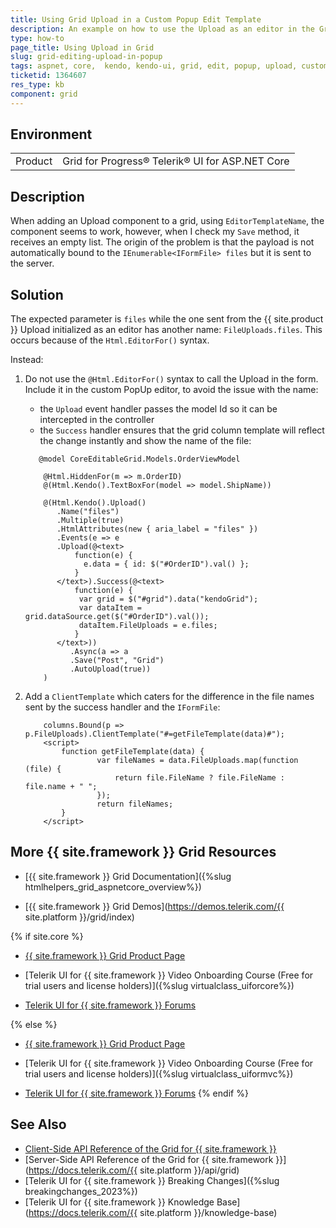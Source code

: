 ```yaml
---
title: Using Grid Upload in a Custom Popup Edit Template
description: An example on how to use the Upload as an editor in the Grid for ASP.NET Core.
type: how-to
page_title: Using Upload in Grid
slug: grid-editing-upload-in-popup
tags: aspnet, core,  kendo, kendo-ui, grid, edit, popup, upload, custom, files
ticketid: 1364607
res_type: kb
component: grid
---
```


## Environment

<table>
 <tr>
  <td>Product</td>
  <td>Grid for Progress® Telerik® UI for ASP.NET Core</td>
 </tr>
</table>

## Description

When adding an Upload component to a grid, using `EditorTemplateName`, the component seems to work, however, when I check my `Save` method, it receives an empty list. The origin of the problem is that the payload is not automatically bound to the `IEnumerable<IFormFile> files` but it is sent to the server.

## Solution

The expected parameter is `files` while the one sent from the {{ site.product }} Upload initialized as an editor has another name: `FileUploads.files`. This occurs because of the `Html.EditorFor()` syntax. 

Instead:

1. Do not use the `@Html.EditorFor()` syntax to call the Upload in the form. Include it in the custom PopUp editor, to avoid the issue with the name:
    - the `Upload` event handler passes the model Id so it can be intercepted in the controller
    - the `Success` handler ensures that the grid column template will reflect the change instantly and show the name of the file:

    ```
       @model CoreEditableGrid.Models.OrderViewModel
 
        @Html.HiddenFor(m => m.OrderID)
        @(Html.Kendo().TextBoxFor(model => model.ShipName))

        @(Html.Kendo().Upload()
           .Name("files")
           .Multiple(true)
           .HtmlAttributes(new { aria_label = "files" })
           .Events(e => e
           .Upload(@<text>
               function(e) {
                 e.data = { id: $("#OrderID").val() };
               }
           </text>).Success(@<text>
               function(e) {
                var grid = $("#grid").data("kendoGrid");
                var dataItem = grid.dataSource.get($("#OrderID").val());
                dataItem.FileUploads = e.files;
               }
           </text>))
              .Async(a => a
              .Save("Post", "Grid")
              .AutoUpload(true))
        )
    ```

1. Add a `ClientTemplate` which caters for the difference in the file names sent by the success handler and the `IFormFile`:

    ```
        columns.Bound(p => p.FileUploads).ClientTemplate("#=getFileTemplate(data)#");
        <script>
            function getFileTemplate(data) {
                    var fileNames = data.FileUploads.map(function (file) {
                        return file.FileName ? file.FileName : file.name + " ";
                    });
                    return fileNames;
            }
        </script>
    ```

## More {{ site.framework }} Grid Resources

* [{{ site.framework }} Grid Documentation]({%slug htmlhelpers_grid_aspnetcore_overview%})

* [{{ site.framework }} Grid Demos](https://demos.telerik.com/{{ site.platform }}/grid/index)

{% if site.core %}
* [{{ site.framework }} Grid Product Page](https://www.telerik.com/aspnet-core-ui/grid)

* [Telerik UI for {{ site.framework }} Video Onboarding Course (Free for trial users and license holders)]({%slug virtualclass_uiforcore%})

* [Telerik UI for {{ site.framework }} Forums](https://www.telerik.com/forums/aspnet-core-ui)

{% else %}
* [{{ site.framework }} Grid Product Page](https://www.telerik.com/aspnet-mvc/grid)

* [Telerik UI for {{ site.framework }} Video Onboarding Course (Free for trial users and license holders)]({%slug virtualclass_uiformvc%})

* [Telerik UI for {{ site.framework }} Forums](https://www.telerik.com/forums/aspnet-mvc)
{% endif %}

## See Also

* [Client-Side API Reference of the Grid for {{ site.framework }}](https://docs.telerik.com/kendo-ui/api/javascript/ui/grid)
* [Server-Side API Reference of the Grid for {{ site.framework }}](https://docs.telerik.com/{{ site.platform }}/api/grid)
* [Telerik UI for {{ site.framework }} Breaking Changes]({%slug breakingchanges_2023%})
* [Telerik UI for {{ site.framework }} Knowledge Base](https://docs.telerik.com/{{ site.platform }}/knowledge-base)
